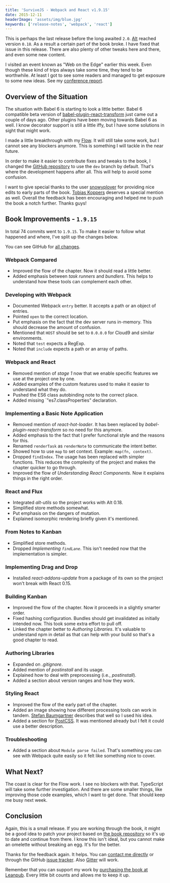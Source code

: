 ```yaml
---
title: 'SurviveJS - Webpack and React v1.9.15'
date: 2015-12-11
headerImage: 'assets/img/blue.jpg'
keywords: ['release-notes', 'webpack', 'react']
---
```


This is perhaps the last release before the long awaited `2.0`. [Alt](http://alt.js.org/) reached version `0.18`. As a result a certain part of the book broke. I have fixed that issue in this release. There are also plenty of other tweaks here and there, and even some new content.

I visited an event known as "Web on the Edge" earlier this week. Even though these kind of trips always take some time, they tend to be worthwhile. At least I got to see some readers and managed to get exposure to some new ideas. See my [conference report](http://www.nixtu.info/2015/12/afterthoughts-web-on-edge.html).

## Overview of the Situation

The situation with Babel 6 is starting to look a little better. Babel 6 compatible beta version of [babel-plugin-react-transform](https://github.com/gaearon/babel-plugin-react-transform) just came out a couple of days ago. Other plugins have been moving towards Babel 6 as well. I know decorator support is still a little iffy, but I have some solutions in sight that might work.

I made a little breakthrough with my [Flow](http://flowtype.org/). It will still take some work, but I cannot see any blockers anymore. This is something I will tackle in the near future.

In order to make it easier to contribute fixes and tweaks to the book, I changed the [GitHub repository](https://github.com/survivejs/webpack_react) to use the `dev` branch by default. That's where the development happens after all. This will help to avoid some confusion.

I want to give special thanks to the user [snowyplover](https://github.com/snowyplover) for providing nice edits to early parts of the book. [Tobias Koppers](https://github.com/sokra) deserves a special mention as well. Overall the feedback has been encouraging and helped me to push the book a notch further. Thanks guys!

## Book Improvements - `1.9.15`

In total 74 commits went to `1.9.15`. To make it easier to follow what happened and where, I've split up the changes below.

You can see GitHub for [all changes](https://github.com/survivejs/webpack_react/compare/v1.9.10...v1.9.15).

### Webpack Compared

* Improved the flow of the chapter. Now it should read a little better.
* Added emphasis between *task runners* and *bundlers*. This helps to understand how these tools can complement each other.

### Developing with Webpack

* Documented Webpack `entry` better. It accepts a path or an object of entries.
* Pointed `open` to the correct location.
* Put emphasis on the fact that the dev server runs in-memory. This should decrease the amount of confusion.
* Mentioned that `HOST` should be set to `0.0.0.0` for Cloud9 and similar environments.
* Noted that `test` expects a RegExp.
* Noted that `include` expects a path or an array of paths.

### Webpack and React

* Removed mention of *stage 1* now that we enable specific features we use at the project one by one.
* Added examples of the custom features used to make it easier to understand what they do.
* Pushed the ES6 class autobinding note to the correct place.
* Added missing `"es7.classProperties" declaration.

### Implementing a Basic Note Application

* Removed mention of *react-hot-loader*. It has been replaced by *babel-plugin-react-transform* so no need for this anymore.
* Added emphasis to the fact that I prefer functional style and the reasons for this.
* Renamed `renderTask` as `renderNote` to communicate the intent better.
* Showed how to use `map` to set context. Example: `map(fn, context)`.
* Dropped `findIndex`. The usage has been replaced with simpler functions. This reduces the complexity of the project and makes the chapter quicker to go through.
* Improved the flow of *Understanding React Components*. Now it explains things in the right order.

### React and Flux

* Integrated *alt-utils* so the project works with Alt 0.18.
* Simplified store methods somewhat.
* Put emphasis on the dangers of mutation.
* Explained isomorphic rendering briefly given it's mentioned.

### From Notes to Kanban

* Simplified store methods.
* Dropped *Implementing `findLane`*. This isn't needed now that the implementation is simpler.

### Implementing Drag and Drop

* Installed *react-addons-update* from a package of its own so the project won't break with React 0.15.

### Building Kanban

* Improved the flow of the chapter. Now it proceeds in a slightly smarter order.
* Fixed hashing configuration. Bundles should get invalidated as initially intended now. This took some extra effort to pull off.
* Linked the chapter better to *Authoring Libraries*. It's valuable to understand npm in detail as that can help with your build so that's a good chapter to read.

### Authoring Libraries

* Expanded on *.gitignore*.
* Added mention of *postinstall* and its usage.
* Explained how to deal with preprocessing (i.e., *postinstall*).
* Added a section about version ranges and how they work.

### Styling React

* Improved the flow of the early part of the chapter.
* Added an image showing how different processing tools can work in tandem. [Stefan Baumgartner](https://medium.com/@ddprrt/deconfusing-pre-and-post-processing-d68e3bd078a3) describes that well so I used his idea.
* Added a section for [PostCSS](https://github.com/postcss/postcss). It was mentioned already but I felt it could use a better description.

### Troubleshooting

* Added a section about `Module parse failed`. That's something you can see with Webpack quite easily so it felt like something nice to cover.

## What Next?

The coast is clear for the Flow work. I see no blockers with that. TypeScript will take some further investigation. And there are some smaller things, like improving those code examples, which I want to get done. That should keep me busy next week.

## Conclusion

Again, this is a small release. If you are working through the book, it might be a good idea to patch your project based on [the book repository](https://github.com/survivejs/webpack_react) so it's up to date and continue from there. I know this isn't ideal, but you cannot make an omelette without breaking an egg. It's for the better.

Thanks for the feedback again. It helps. You can [contact me directly](mailto:info@survivejs.com) or through the GitHub [issue tracker](https://github.com/survivejs/webpack_react/issues). Also [Gitter](https://gitter.im/survivejs/webpack_react) will work.

Remember that you can support my work by [purchasing the book at Leanpub](https://leanpub.com/survivejs_webpack_react). Every little bit counts and allows me to keep it up.
